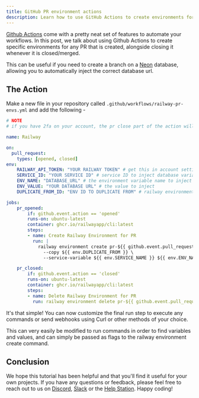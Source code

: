 ```yaml
---
title: GitHub PR environment actions
description: Learn how to use GitHub Actions to create environments for PRs
---
```


[Github Actions](https://github.com/features/actions) come with a pretty neat set of features to automate your workflows. In this post, we talk about using Github Actions to create specific environments for any PR that is created, alongside closing it whenever it is closed/merged.

This can be useful if you need to create a branch on a [Neon](https://neon.tech) database, allowing you to automatically inject the correct database url.


## The Action

Make a new file in your repository called `.github/workflows/railway-pr-envs.yml` and add the following -

```yaml
# NOTE
# if you have 2fa on your account, the pr close part of the action will hang (due to 2fa not being supported non-interactively)

name: Railway

on:
  pull_request:
    types: [opened, closed]
env:
    RAILWAY_API_TOKEN: "YOUR RAILWAY TOKEN" # get this in account settings (make sure this is NOT a project token)
    SERVICE_ID: "YOUR SERVICE ID" # service ID to inject database variable into
    ENV_NAME: "DATABASE_URL" # the environment variable name to inject
    ENV_VALUE: "YOUR DATABASE URL" # the value to inject
    DUPLICATE_FROM_ID: "ENV ID TO DUPLICATE FROM" # railway environment to duplicate from

jobs:
    pr_opened:
        if: github.event.action == 'opened'
        runs-on: ubuntu-latest
        container: ghcr.io/railwayapp/cli:latest
        steps:
        - name: Create Railway Environment for PR
          run: |
            railway environment create pr-${{ github.event.pull_request.number }} \
              --copy ${{ env.DUPLICATE_FROM }} \
              --service-variable ${{ env.SERVICE_NAME }} ${{ env.ENV_NAME }}=${{ env.ENV_VALUE }}

    pr_closed:
        if: github.event.action == 'closed'
        runs-on: ubuntu-latest
        container: ghcr.io/railwayapp/cli:latest
        steps:
        - name: Delete Railway Environment for PR
          run: railway environment delete pr-${{ github.event.pull_request.number }} || true
```

It's that simple! You can now customize the final run step to execute any commands or send webhooks using Curl or other methods of your choice.

This can very easily be modified to run commands in order to find variables and values, and can simply be passed as flags to the railway environment create command.

## Conclusion

We hope this tutorial has been helpful and that you'll find it useful for your own projects. If you have any questions or feedback, please feel free to reach out to us on [Discord](https://discord.gg/railway), [Slack](/reference/support#slack) or the [Help Station](https://help.railway.com). Happy coding!